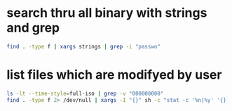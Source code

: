 # search thru all binary with strings and grep

```bash
find . -type f | xargs strings | grep -i "passwo"
```

# list files which are modifyed by user

```bash
ls -lt --time-style=full-iso | grep -v "000000000"
find . -type f 2> /dev/null | xargs -I "{}" sh -c "stat -c '%n|%y' '{}' 2> /dev/null" | grep -v "000000000"
```
